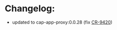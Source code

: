 # Changelog:

* updated to cap-app-proxy:0.0.28 (fix [CR-9420](https://codefresh-io.atlassian.net/browse/CR-9420))
